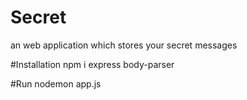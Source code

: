 # Secret
an web application which stores your secret messages

#Installation
npm i express body-parser

#Run
nodemon app.js
